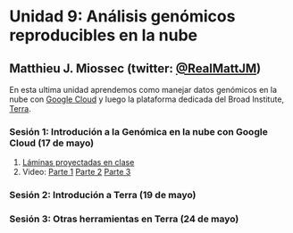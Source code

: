 # Unidad 9: Análisis genómicos reproducibles en la nube #
## Matthieu J. Miossec (twitter: [@RealMattJM](https://twitter.com/RealMattJM)) ##


En esta ultima unidad aprendemos como manejar datos genómicos en la nube con [Google Cloud](https://console.cloud.google.com/) y luego la plataforma dedicada del Broad Institute, [Terra](https://app.terra.bio).

### Sesión 1: Introdución a la Genómica en la nube con Google Cloud (17 de mayo)

1. [Láminas proyectadas en clase](Intro_Cloud.pdf)
2. Video: [Parte 1](https://youtu.be/GKFSB89Eiwo) [Parte 2](https://youtu.be/Z7TVLoX3Q-w) [Parte 3](https://youtu.be/aCHCXgVEqZE)

### Sesión 2: Introdución a Terra (19 de mayo)

### Sesión 3: Otras herramientas en Terra (24 de mayo)


